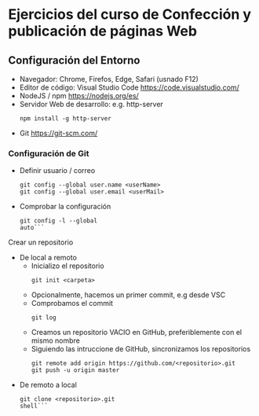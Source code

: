 # Ejercicios del curso de Confección y publicación de páginas Web #

## Configuración del Entorno ##

- Navegador: Chrome, Firefos, Edge, Safari (usnado F12)
- Editor de código: Visual Studio Code
    <https://code.visualstudio.com/>
- NodeJS / npm
    <https://nodejs.org/es/>
- Servidor Web de desarrollo: e.g. http-server
    ```shell
    npm install -g http-server
    ```
- Git
    <https://git-scm.com/>

### Configuración de Git ###
- Definir usuario / correo
    ```shell
    git config --global user.name <userName>
    git config --global user.email <userMail>
    ```
- Comprobar la configuración
    ```shell
    git config -l --global
    auto```

Crear un repositorio
- De local a remoto
    - Inicializo el repositorio
        ```shell    
        git init <carpeta>
        ```
    - Opcionalmente, hacemos un primer commit, e.g desde VSC
    - Comprobamos el commit
        ```shell 
        git log
        ```
     - Creamos un repositorio VACIO en GitHub, preferiblemente con el mismo nombre   
     - Siguiendo las intruccione de GitHub, sincronizamos los repositorios
        ```shell
        git remote add origin https://github.com/<repositorio>.git
        git push -u origin master
        ```
- De remoto a local
    ```shell
    git clone <repositorio>.git
    shell```